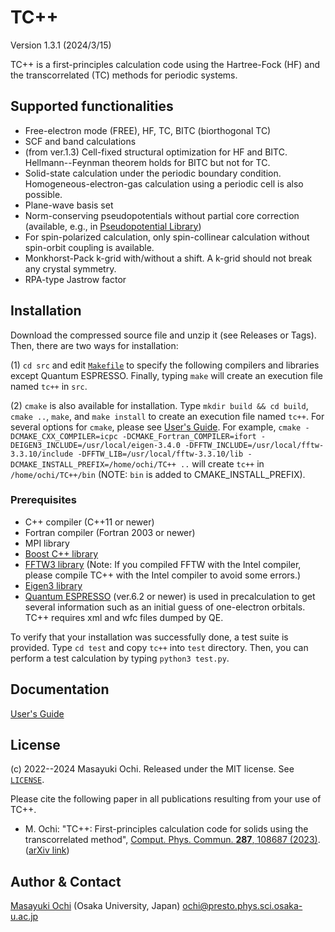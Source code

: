 # TC++
Version 1.3.1 (2024/3/15)

TC++ is a first-principles calculation code using the Hartree-Fock (HF) and the transcorrelated (TC) methods for periodic systems.

## Supported functionalities
- Free-electron mode (FREE), HF, TC, BITC (biorthogonal TC)
- SCF and band calculations
- (from ver.1.3) Cell-fixed structural optimization for HF and BITC. Hellmann--Feynman theorem holds for BITC but not for TC.
- Solid-state calculation under the periodic boundary condition. Homogeneous-electron-gas calculation using a periodic cell is also possible.
- Plane-wave basis set
- Norm-conserving pseudopotentials without partial core correction (available, e.g., in [Pseudopotential Library](https://pseudopotentiallibrary.org/))
- For spin-polarized calculation, only spin-collinear calculation without spin-orbit coupling is available.
- Monkhorst-Pack k-grid with/without a shift. A k-grid should not break any crystal symmetry.
- RPA-type Jastrow factor

## Installation
Download the compressed source file and unzip it (see Releases or Tags). Then, there are two ways for installation:

(1) `cd src` and edit [`Makefile`](./src/Makefile) to specify the following compilers and libraries except Quantum ESPRESSO. Finally, typing `make` will create an execution file named `tc++` in `src`.

(2) `cmake` is also available for installation. Type `mkdir build && cd build`, `cmake ..`, `make`, and `make install` to create an execution file named `tc++`. For several options for `cmake`, please see [User's Guide](https://TCplusplus.readthedocs.io/en/latest/installation.html). For example, `cmake -DCMAKE_CXX_COMPILER=icpc -DCMAKE_Fortran_COMPILER=ifort -DEIGEN3_INCLUDE=/usr/local/eigen-3.4.0 -DFFTW_INCLUDE=/usr/local/fftw-3.3.10/include -DFFTW_LIB=/usr/local/fftw-3.3.10/lib -DCMAKE_INSTALL_PREFIX=/home/ochi/TC++ ..` will create `tc++` in `/home/ochi/TC++/bin` (NOTE: `bin` is added to CMAKE_INSTALL_PREFIX).

### Prerequisites
- C++ compiler (C++11 or newer)
- Fortran compiler (Fortran 2003 or newer)
- MPI library
- [Boost C++ library](https://www.boost.org/)
- [FFTW3 library](https://www.fftw.org/) (Note: If you compiled FFTW with the Intel compiler, please compile TC++ with the Intel compiler to avoid some errors.)
- [Eigen3 library](https://eigen.tuxfamily.org/)
- [Quantum ESPRESSO](https://www.quantum-espresso.org/) (ver.6.2 or newer) is used in precalculation to get several information such as an initial guess of one-electron orbitals. TC++ requires xml and wfc files dumped by QE.

To verify that your installation was successfully done, a test suite is provided.
Type `cd test` and copy `tc++` into `test` directory. Then, you can perform a test calculation by typing `python3 test.py`.

## Documentation
[User's Guide](https://TCplusplus.readthedocs.io/)

## License
(c) 2022--2024 Masayuki Ochi. Released under the MIT license. See [`LICENSE`](./LICENSE).

Please cite the following paper in all publications resulting from your use of TC++.

- M. Ochi: "TC++: First-principles calculation code for solids using the transcorrelated method", [Comput. Phys. Commun. **287**, 108687 (2023)](https://doi.org/10.1016/j.cpc.2023.108687).  ([arXiv link](https://arxiv.org/abs/2302.07420))

## Author & Contact
[Masayuki Ochi](http://ann.phys.sci.osaka-u.ac.jp/ochi/ochi_en.html) (Osaka University, Japan)
ochi@presto.phys.sci.osaka-u.ac.jp
